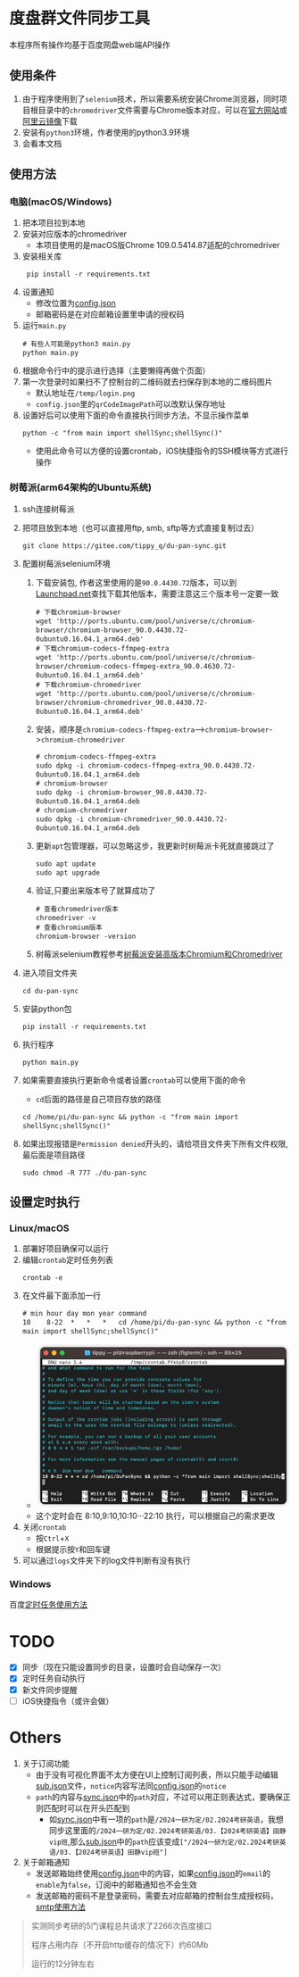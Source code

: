 # 度盘群文件同步工具

本程序所有操作均基于百度网盘web端API操作

## 使用条件

1. 由于程序使用到了`selenium`技术，所以需要系统安装Chrome浏览器，同时项目根目录中的`chromedriver`文件需要与Chrome版本对应，可以在[官方网站](http://chromedriver.storage.googleapis.com/index.html)或[阿里云镜像](https://registry.npmmirror.com/binary.html?path=chromedriver/)下载
2. 安装有`python3`环境，作者使用的python3.9环境
3. 会看本文档

## 使用方法

### 电脑(macOS/Windows)

1. 把本项目拉到本地
2. 安装对应版本的chromedriver
   - 本项目使用的是macOS版Chrome 109.0.5414.87适配的chromedriver
3. 安装相关库
   ```shell
    pip install -r requirements.txt
    ```
4. 设置通知
   - 修改位置为[config.json](./config.json)
   - 邮箱密码是在对应邮箱设置里申请的授权码
5. 运行`main.py`
   ```shell
   # 有些人可能是python3 main.py
   python main.py
    ```
6. 根据命令行中的提示进行选择（主要懒得再做个页面）
7. 第一次登录时如果扫不了控制台的二维码就去扫保存到本地的二维码图片
   - 默认地址在`/temp/login.png`
   - `config.json`里的`qrCodeImagePath`可以改默认保存地址
8. 设置好后可以使用下面的命令直接执行同步方法，不显示操作菜单
   ```shell
   python -c "from main import shellSync;shellSync()"
   ```
   - 使用此命令可以方便的设置crontab，iOS快捷指令的SSH模块等方式进行操作

### 树莓派(arm64架构的Ubuntu系统)

1. ssh连接树莓派
2. 把项目放到本地（也可以直接用ftp, smb, sftp等方式直接复制过去）
   ```shell
   git clone https://gitee.com/tippy_q/du-pan-sync.git
   ```

3. 配置树莓派selenium环境
   1. 下载安装包, 作者这里使用的是`90.0.4430.72`版本，可以到[Launchpad.net](http://ports.ubuntu.com/pool/universe/c/chromium-browser/)查找下载其他版本，需要注意这三个版本号一定要一致
      ```shell
      # 下载chromium-browser
      wget 'http://ports.ubuntu.com/pool/universe/c/chromium-browser/chromium-browser_90.0.4430.72-0ubuntu0.16.04.1_arm64.deb'
      # 下载chromium-codecs-ffmpeg-extra
      wget 'http://ports.ubuntu.com/pool/universe/c/chromium-browser/chromium-codecs-ffmpeg-extra_90.0.4630.72-0ubuntu0.16.04.1_arm64.deb'
      # 下载chromium-chromedriver
      wget 'http://ports.ubuntu.com/pool/universe/c/chromium-browser/chromium-chromedriver_90.0.4430.72-0ubuntu0.16.04.1_arm64.deb'
      ```
      
   2. 安装，顺序是`chromium-codecs-ffmpeg-extra`–>`chromium-browser`->`chromium-chromedriver`
      ```shell
      # chromium-codecs-ffmpeg-extra
      sudo dpkg -i chromium-codecs-ffmpeg-extra_90.0.4430.72-0ubuntu0.16.04.1_arm64.deb
      # chromium-browser
      sudo dpkg -i chromium-browser_90.0.4430.72-0ubuntu0.16.04.1_arm64.deb
      # chromium-chromedriver
      sudo dpkg -i chromium-chromedriver_90.0.4430.72-0ubuntu0.16.04.1_arm64.deb
      ```
      
   3. 更新`apt`包管理器，可以忽略这步，我更新时树莓派卡死就直接跳过了
      ```shell
      sudo apt update
      sudo apt upgrade
      ```
      
   4. 验证,只要出来版本号了就算成功了
      ```shell
      # 查看chromedriver版本
      chromedriver -v
      # 查看chromium版本
      chromium-browser -version
      ```
   5. 树莓派selenium教程参考[树莓派安装高版本Chromium和Chromedriver](https://blog.csdn.net/weixin_43890033/article/details/122313492)
4. 进入项目文件夹
   ```shell
   cd du-pan-sync
   ```
5. 安装python包
   ```shell
   pip install -r requirements.txt
   ```

6. 执行程序
   ```shell
   python main.py
   ```

7. 如果需要直接执行更新命令或者设置`crontab`可以使用下面的命令
   - `cd`后面的路径是自己项目存放的路径 
   ```shell
   cd /home/pi/du-pan-sync && python -c "from main import shellSync;shellSync()"
   ```
   
8. 如果出现报错是`Permission denied`开头的，请给项目文件夹下所有文件权限,最后面是项目路径
   ```shell
   sudo chmod -R 777 ./du-pan-sync
   ```
   
## 设置定时执行

### Linux/macOS

1. 部署好项目确保可以运行
2. 编辑`crontab`定时任务列表
   ```shell
   crontab -e
   ```
3. 在文件最下面添加一行
   ```shell
   # min hour day mon year command
   10    8-22  *   *   *   cd /home/pi/du-pan-sync && python -c "from main import shellSync;shellSync()"
   ```
   - ![crontab](./temp/crontab.png)
   - 这个定时会在 8:10,9:10,10:10···22:10 执行，可以根据自己的需求更改
4. 关闭`crontab`
   - 按`Ctrl`+`X`
   - 根据提示按`Y`和回车键
5. 可以通过`logs`文件夹下的log文件判断有没有执行

### Windows

百度[定时任务使用方法](https://blog.csdn.net/weixin_46279624/article/details/127221744)

# TODO
- [x] 同步（现在只能设置同步的目录，设置时会自动保存一次）
- [x] 定时任务自动执行
- [x] 新文件同步提醒
- [ ] iOS快捷指令（或许会做）

# Others
1. 关于订阅功能
   - 由于没有可视化界面不太方便在UI上控制订阅列表，所以只能手动编辑[sub.json](./temp/sub.json)文件，`notice`内容写法同[config.json](./config.json)的`notice`
   - `path`的内容与[sync.json](./temp/sync.json)中的`path`对应，不过可以用正则表达式，要确保正则匹配时可以在开头匹配到
     - 如[sync.json](./temp/sync.json)中有一项的`path`是`/2024一研为定/02.2024考研英语`，我想同步这里面的`/2024一研为定/02.2024考研英语/03.【2024考研英语】田静vip班`,那么[sub.json](./temp/sub.json)中的`path`应该变成`["/2024一研为定/02.2024考研英语/03.【2024考研英语】田静vip班"]`
2. 关于邮箱通知
   - 发送邮箱始终使用[config.json](./config.json)中的内容，如果[config.json](./config.json)的`email`的`enable`为`false`，订阅中的邮箱通知也不会生效
   - 发送邮箱的密码不是登录密码，需要去对应邮箱的控制台生成授权码，[smtp使用方法](http://service.mail.qq.com/detail?search=smtp)

> 实测同步考研的5门课程总共请求了2266次百度接口
> 
> 程序占用内存（不开启http缓存的情况下）约60Mb
> 
> 运行的12分钟左右